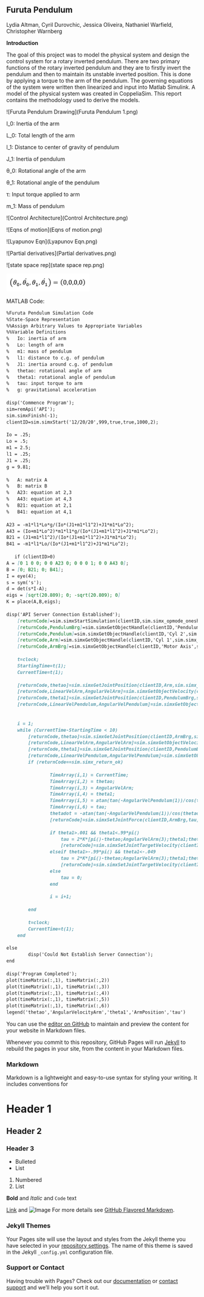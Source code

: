 ## Furuta Pendulum

Lydia Altman, Cyril Durovchic, Jessica Oliveira, Nathaniel Warfield, Christopher Warnberg

**Introduction**


The goal of this project was to model the physical system and design the control system for a rotary inverted pendulum. There are two primary functions of the rotary inverted pendulum and they are to firstly invert the pendulum and then to maintain its unstable inverted position. This is done by applying a torque to the arm of the pendulum. The governing equations of the system were written then linearized and input into Matlab Simulink. A model of the physical system was created in CoppeliaSim. This report contains the methodology used to derive the models.

![Furuta Pendulum Drawing](Furuta Pendulum 1.png)

I_0: Inertia of the arm

L_0: Total length of the arm

l_1: Distance to center of gravity of pendulum

J_1: Inertia of pendulum

θ_0: Rotational angle of the arm

θ_1: Rotational angle of the pendulum

τ: Input torque applied to arm

m_1: Mass of pendulum

![Control Architecture](Control Architecture.png)

![Eqns of motion](Eqns of motion.png)

![Lyapunov Eqn](Lyapunov Eqn.png)

![Partial derivatives](Partial derivatives.png)

![state space rep](state space rep.png)

![unstable](unstable.png)

MATLAB Code:
```markdown
%Furuta Pendulum Simulation Code
%State-Space Representation
%%Assign Arbitrary Values to Appropriate Variables
%%Variable Definitions
%   Io: inertia of arm
%   Lo: length of arm
%   m1: mass of pendulum
%   l1: distance to c.g. of pendulum
%   J1: inertia around c.g. of pendulum
%   thetao: rotational angle of arm
%   theta1: rotational angle of pendulum
%   tau: input torque to arm
%   g: gravitational acceleration

disp('Commence Program');
sim=remApi('API'); 
sim.simxFinish(-1); 
clientID=sim.simxStart('12/20/20',999,true,true,1000,2);

Io = .25;
Lo = .5;
m1 = 2.5;
l1 = .25;
J1 = .25;
g = 9.81;

%   A: matrix A
%   B: matrix B
%   A23: equation at 2,3
%   A43: equation at 4,3
%   B21: equation at 2,1
%   B41: equation at 4,1

A23 = -m1*l1*Lo*g/(Io*(J1+m1*l1^2)+J1*m1*Lo^2);
A43 = (Io+m1*Lo^2)*m1*l1*g/(Io*(J1+m1*l1^2)+J1*m1*Lo^2);
B21 = (J1+m1*l1^2)/(Io*(J1+m1*l1^2)+J1*m1*Lo^2);
B41 = -m1*l1*Lo/(Io*(J1+m1*l1^2)+J1*m1*Lo^2);

   if (clientID>0)
A = [0 1 0 0; 0 0 A23 0; 0 0 0 1; 0 0 A43 0];
B = [0; B21; 0; B41];
I = eye(4);
s = sym('s');
d = det(s*I-A);
eigs = [sqrt(20.809); 0; -sqrt(20.809); 0]
K = place(A,B,eigs);

disp('API Server Connection Established');
    [returnCode]=sim.simxStartSimulation(clientID,sim.simx_opmode_oneshot);
    [returnCode,PendulumBrg]=sim.simxGetObjectHandle(clientID,'Pendulum Axis',sim.simx_opmode_blocking);
    [returnCode,Pendulum]=sim.simxGetObjectHandle(clientID,'Cyl 2',sim.simx_opmode_blocking);
    [returnCode,Arm]=sim.simxGetObjectHandle(clientID,'Cyl 1',sim.simx_opmode_blocking);
    [returnCode,ArmBrg]=sim.simxGetObjectHandle(clientID,'Motor Axis',sim.simx_opmode_blocking);
    
    t=clock;
    StartingTime=t(1);
    CurrentTime=t(1);

    [returnCode,thetao]=sim.simxGetJointPosition(clientID,Arm,sim.simx_opmode_streaming);
    [returnCode,LinearVelArm,AngularVelArm]=sim.simxGetObjectVelocity(clientID,Arm,sim.simx_opmode_streaming);
    [returnCode,theta1]=sim.simxGetJointPosition(clientID,PendulumBrg,sim.simx_opmode_streaming);
    [returnCode,LinearVelPendulum,AngularVelPendulum]=sim.simxGetObjectVelocity(clientID,Pendulum,sim.simx_opmode_streaming);
    

    i = 1;
    while (CurrentTime-StartingTime < 10) 
        [returnCode,thetao]=sim.simxGetJointPosition(clientID,ArmBrg,sim.simx_opmode_streaming);
        [returnCode,LinearVelArm,AngularVelArm]=sim.simxGetObjectVelocity(clientID,Arm,sim.simx_opmode_streaming);
        [returnCode,theta1]=sim.simxGetJointPosition(clientID,PendulumBrg,sim.simx_opmode_streaming);
        [returnCode,LinearVelPendulum,AngularVelPendulum]=sim.simxGetObjectVelocity(clientID,Pendulum,sim.simx_opmode_streaming);
        if (returnCode==sim.simx_return_ok)
            
                TimeArray(i,1) = CurrentTime;
                TimeArray(i,2) = thetao;
                TimeArray(i,3) = AngularVelArm;
                TimeArray(i,4) = theta1;
                TimeArray(i,5) = atan(tan(-AngularVelPendulum(1))/cos(thetao));
                TimeArray(i,6) = tau;
                thetadot = -atan(tan(-AngularVelPendulum(1))/cos(thetao);
                [returnCode]=sim.simxSetJointForce(clientID,ArmBrg,tau,sim.simx_opmode_oneshot);

                if theta1>.001 && theta1<.99*pi()
                    tau = 2*K*[pi()-thetao;AngularVelArm(3);theta1;thetadot];
                    [returnCode]=sim.simxSetJointTargetVelocity(clientID,ArmBrg,-5,sim.simx_opmode_streaming);
                elseif theta1>-.99*pi() && theta1<-.049
                    tau = 2*K*[pi()-thetao;AngularVelArm(3);theta1;thetadot];
                    [returnCode]=sim.simxSetJointTargetVelocity(clientID,ArmBrg,5,sim.simx_opmode_streaming);
                else
                    tau = 0;
                end
 
                i = i+1;
                
        end
        
        t=clock;
        CurrentTime=t(1);
    end

else
        disp('Could Not Establish Server Connection');
end

disp('Program Completed');
plot(timeMatrix(:,1), timeMatrix(:,2))
plot(timeMatrix(:,1), timeMatrix(:,3))
plot(timeMatrix(:,1), timeMatrix(:,4))
plot(timeMatrix(:,1), timeMatrix(:,5))
plot(timeMatrix(:,1), timeMatrix(:,6))
legend('thetao','AngularVelocityArm','theta1','ArmPosition','tau')

```


You can use the [editor on GitHub](https://github.com/Fall-2020-MECA-482-Furuta-Pendulum/jtracy-oliveira.github.io/edit/gh-pages/index.md) to maintain and preview the content for your website in Markdown files.

Whenever you commit to this repository, GitHub Pages will run [Jekyll](https://jekyllrb.com/) to rebuild the pages in your site, from the content in your Markdown files.

### Markdown

Markdown is a lightweight and easy-to-use syntax for styling your writing. It includes conventions for

# Header 1
## Header 2
### Header 3

- Bulleted
- List

1. Numbered
2. List

**Bold** and _Italic_ and `Code` text

[Link](url) and ![Image](src)
For more details see [GitHub Flavored Markdown](https://guides.github.com/features/mastering-markdown/).

### Jekyll Themes

Your Pages site will use the layout and styles from the Jekyll theme you have selected in your [repository settings](https://github.com/Fall-2020-MECA-482-Furuta-Pendulum/jtracy-oliveira.github.io/settings). The name of this theme is saved in the Jekyll `_config.yml` configuration file.

### Support or Contact

Having trouble with Pages? Check out our [documentation](https://docs.github.com/categories/github-pages-basics/) or [contact support](https://github.com/contact) and we’ll help you sort it out.
